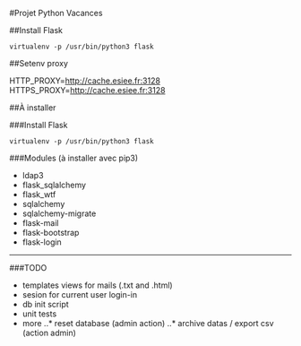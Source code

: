#Projet Python Vacances

##Install Flask

`virtualenv -p /usr/bin/python3 flask`

##Setenv proxy 

HTTP_PROXY=http://cache.esiee.fr:3128
HTTPS_PROXY=http://cache.esiee.fr:3128

##À installer

###Install Flask

`virtualenv -p /usr/bin/python3 flask`

###Modules (à installer avec pip3)

* ldap3
* flask_sqlalchemy
* flask_wtf
* sqlalchemy
* sqlalchemy-migrate
* flask-mail
* flask-bootstrap
* flask-login


---

###TODO

* templates views for mails (.txt and .html)
* sesion for current user login-in
* db init script
* unit tests
* more 
..* reset database (admin action)
..* archive datas / export csv (action admin)

